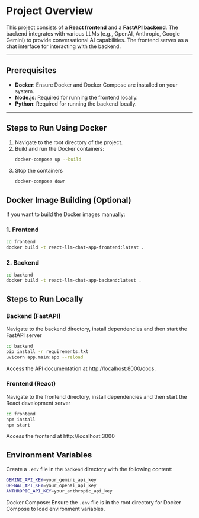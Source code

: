 # Project Overview

This project consists of a **React frontend** and a **FastAPI backend**. The backend integrates with various LLMs (e.g., OpenAI, Anthropic, Google Gemini) to provide conversational AI capabilities. The frontend serves as a chat interface for interacting with the backend.

---

## Prerequisites

- **Docker**: Ensure Docker and Docker Compose are installed on your system.
- **Node.js**: Required for running the frontend locally.
- **Python**: Required for running the backend locally.

---

## Steps to Run Using Docker

1. Navigate to the root directory of the project.
2. Build and run the Docker containers:
   ```bash
   docker-compose up --build
   ```
3. Stop the containers
   ```bash
   docker-compose down
   ```

## Docker Image Building (Optional)
If you want to build the Docker images manually:
### 1. Frontend
```bash
cd frontend
docker build -t react-llm-chat-app-frontend:latest .
```

### 2. Backend
```bash
cd backend
docker build -t react-llm-chat-app-backend:latest .
```

## Steps to Run Locally
### Backend (FastAPI)
Navigate to the backend directory, install dependencies and then start the FastAPI server 

```bash
cd backend
pip install -r requirements.txt
uvicorn app.main:app --reload
```
Access the API documentation at http://localhost:8000/docs.

### Frontend (React)
Navigate to the frontend directory, install dependencies and then start the React development server 

```bash
cd frontend
npm install
npm start
```
Access the frontend at http://localhost:3000

## Environment Variables
Create a `.env` file in the `backend` directory with the following content:
```bash
GEMINI_API_KEY=your_gemini_api_key
OPENAI_API_KEY=your_openai_api_key
ANTHROPIC_API_KEY=your_anthropic_api_key
```

Docker Compose: Ensure the `.env` file is in the root directory for Docker Compose to load environment variables.
